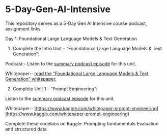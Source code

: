 # 5-Day-Gen-AI-Intensive
This repository serves as a 5-Day Gen AI Intensive course podcast, assignment links

Day 1: Foundational Large Language Models & Text Generation
1. Complete the Intro Unit – “Foundational Large Language Models & Text Generation”:

Podcast:- Listen to the [summary podcast episode](https://www.youtube.com/watch?v=Na3O4Pkbp-U&list=PLqFaTIg4myu_yKJpvF8WE2JfaG5kGuvoE&index=2) for this unit.

Whitepaper:-  [read the “Foundational Large Language Models & Text Generation” whitepaper.](https://www.kaggle.com/whitepaper-foundational-llm-and-text-generation) 

2. Complete Unit 1 – “Prompt Engineering”:

Listen to the [summary podcast episode](https://www.youtube.com/watch?v=CFtX0ZyLSAY&list=PLqFaTIg4myu_yKJpvF8WE2JfaG5kGuvoE&index=2) for this unit.

Whitepaper:- [https://www.kaggle.com/whitepaper-prompt-engineering](https://www.kaggle.com/whitepaper-prompt-engineering)

Complete these codelabs on Kaggle:
Prompting fundamentals
Evaluation and structured data

